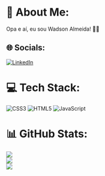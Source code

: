 # 💫 About Me:
Opa e aí, eu sou Wadson Almeida! 👋🏿<br> 


## 🌐 Socials:
[![LinkedIn](https://img.shields.io/badge/LinkedIn-%230077B5.svg?logo=linkedin&logoColor=white)](https://linkedin.com/in/www.linkedin.com/in/wadson-de-almeida) 

# 💻 Tech Stack:
![CSS3](https://img.shields.io/badge/css3-%231572B6.svg?style=for-the-badge&logo=css3&logoColor=white) ![HTML5](https://img.shields.io/badge/html5-%23E34F26.svg?style=for-the-badge&logo=html5&logoColor=white) ![JavaScript](https://img.shields.io/badge/javascript-%23323330.svg?style=for-the-badge&logo=javascript&logoColor=%23F7DF1E)
# 📊 GitHub Stats:
![](https://github-readme-stats.vercel.app/api?username=waddrr&theme=midnight-purple&hide_border=false&include_all_commits=false&count_private=false)<br/>
![](https://github-readme-streak-stats.herokuapp.com/?user=waddrr&theme=midnight-purple&hide_border=false)<br/>
![](https://github-readme-stats.vercel.app/api/top-langs/?username=waddrr&theme=midnight-purple&hide_border=false&include_all_commits=false&count_private=false&layout=compact)

<!-- Proudly created with GPRM ( https://gprm.itsvg.in ) -->